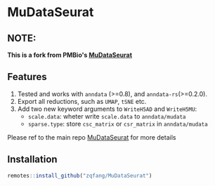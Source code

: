 # MuDataSeurat

## NOTE:

**This is a fork from PMBio's [MuDataSeurat](https://github.com/PMBio/MuDataSeurat)**

## Features

1. Tested and works with `anndata` (>=0.8), and `anndata-rs`(>=0.2.0).
2. Export all reductions, such as `UMAP`, `tSNE` etc. 
3. Add two new keyword arguments to `WriteH5AD` and `WriteH5MU`: 
   - `scale.data`: wheter write `scale.data` to `anndata/mudata`
   - `sparse.type`: store `csc_matrix` or `csr_matrix` in `anndata/mudata`


Please ref to the main repo [MuDataSeurat](https://github.com/PMBio/MuDataSeurat) for more details
## Installation

```R
remotes::install_github("zqfang/MuDataSeurat")
```
